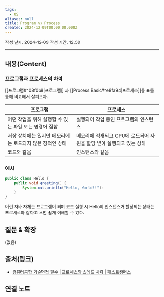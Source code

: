 ```yaml
---
tags:
  - OS
aliases: null
title: Program vs Process
created: 2024-12-09T00:00:00.000Z
---
```

작성 날짜: 2024-12-09
작성 시간: 12:39


----
## 내용(Content)

### 프로그램과 프로세스의 차이

[[프로그램#^08f0b8|프로그램]] 과 [[Process Basic#^e8fa94|프로세스]]를 표를 통해 비교해서 살펴보자.

| 프로그램                             | 프로세스                                     |
| -------------------------------- | ---------------------------------------- |
| 어떤 작업을 위해 실행할 수 있는 파일 또는 명령어 집합  | 실행되어 작업 중인 프로그램의 인스턴스                    |
| 저장 장치에는 있지만 메모리에는 로드되지 않은 정적인 상태 | 메모리에 적재되고 CPU에 로드되어 자원을 할당 받아 실행되고 있는 상태 |
| 코드와 같음                           | 인스턴스와 같음                                 |

### 예시

```java
public class Hello {
	public void greeting() {
		System.out.println("Hello, World!!");
	}
}
```

이런 자바 자체는 프로그램이 되며 코드 실행 시 Hello에 인스턴스가 할당되는 상태는 프로세스와 같다고 보면 쉽게 이해할 수 있다.

## 질문 & 확장

(없음)

## 출처(링크)

- [컴퓨터공학 기술면접 필수 \| 프로세스와 스레드 차이 \| 패스트캠퍼스](https://fastcampus.co.kr/media_branding_cs)

## 연결 노트










